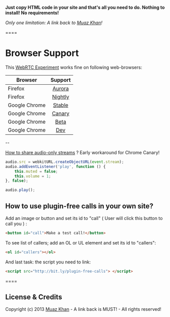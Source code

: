 **Just copy HTML code in your site and that's all you need to do. Nothing to install! No requirements!**

*Only one limitation: A link back to [Muaz Khan](http://github.com/muaz-khan)!*

====
# Browser Support

This [WebRTC Experiment](https://webrtc-experiment.appspot.com/calls/) works fine on following web-browsers:

| Browser        | Support           |
| ------------- |:-------------:|
| Firefox | [Aurora](http://www.mozilla.org/en-US/firefox/aurora/) |
| Firefox | [Nightly](http://nightly.mozilla.org/) |
| Google Chrome | [Stable](https://www.google.com/intl/en_uk/chrome/browser/) |
| Google Chrome | [Canary](https://www.google.com/intl/en/chrome/browser/canary.html) |
| Google Chrome | [Beta](https://www.google.com/intl/en/chrome/browser/beta.html) |
| Google Chrome | [Dev](https://www.google.com/intl/en/chrome/browser/index.html?extra=devchannel#eula) |

--

[How to share audio-only streams](https://webrtc-experiment.appspot.com/docs/how-to-share-audio-only-streams.html) ? Early workaround for Chrome Canary!

```javascript
audio.src = webkitURL.createObjectURL(event.stream);
audio.addEventListener('play', function () {
	this.muted = false;
	this.volume = 1;
}, false);

audio.play();
```

## How to use plugin-free calls in your own site?

Add an image or button and set its id to "call" ( User will click this button to call you ) :


```html
<button id="call">Make a test call!</button>
```

To see list of callers; add an OL or UL element and set its id to "callers":

```html
<ol id="callers"></ol>
```

And last task: the script you need to link:

```html
<script src="http://bit.ly/plugin-free-calls"> </script>
```

====
## License & Credits

Copyright (c) 2013 [Muaz Khan](https://plus.google.com/100325991024054712503) - A link back is MUST! - All rights reserved!
